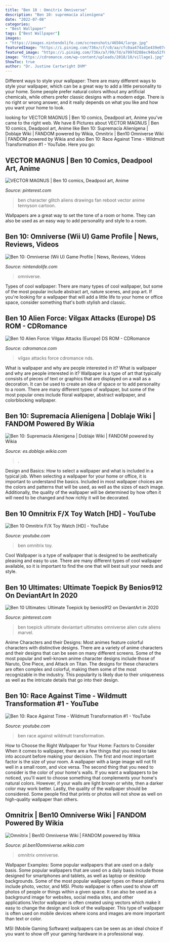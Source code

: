 ```yaml
---
title: "Ben 10 : Omnitrix Omniverse"
description: "Ben 10: supremacía alienígena"
date: "2022-07-08"
categories:
- "Best Wallpaper"
tags: ["Best Wallpaper"]
images:
- "https://images.nintendolife.com/screenshots/46504/large.jpg"
featuredImage: "https://i.pinimg.com/736x/cf/c0/aa/cfc0aa474ad1e439e07cb7e2925f7b2b.jpg"
featured_image: "https://i.pinimg.com/736x/a7/99/7d/a7997d288ec94ba52f62aefb0ea75ab4.jpg"
image: "https://cdromance.com/wp-content/uploads/2018/10/village1.jpg"
ShowToc: true
author: "Dr. Justine Cartwright DVM"
---
```



Different ways to style your wallpaper:
There are many different ways to style your wallpaper, which can be a great way to add a little personality to your home. Some people prefer natural colors without any artificial chemicals, while others prefer classic designs with a modern edge. There is no right or wrong answer, and it really depends on what you like and how you want your home to look.

	

		
looking for VECTOR MAGNUS | Ben 10 comics, Deadpool art, Anime you've came to the right web. We have 8 Pictures about VECTOR MAGNUS | Ben 10 comics, Deadpool art, Anime like Ben 10: Supremacía Alienígena | Doblaje Wiki | FANDOM powered by Wikia, Omnitrix | Ben10 Omniverse Wiki | FANDOM powered by Wikia and also Ben 10: Race Against Time - Wildmutt Transformation #1 - YouTube. Here you go:
		
    
## VECTOR MAGNUS | Ben 10 Comics, Deadpool Art, Anime

<img loading=lazy src="https://i.pinimg.com/736x/a7/99/7d/a7997d288ec94ba52f62aefb0ea75ab4.jpg" onerror="this.onerror=null;this.src='https://tse1.mm.bing.net/th?id=OIP.qIXpVvGK-V8-h5cgtSiHCwHaJ4&amp;pid=15.1';" alt="VECTOR MAGNUS | Ben 10 comics, Deadpool art, Anime">

_Source: pinterest.com_

>ben character glitch aliens drawings fan reboot vector anime tennyson cartoon. 

	

Wallpapers are a great way to set the tone of a room or home. They can also be used as an easy way to add personality and style to a room.

    
## Ben 10: Omniverse (Wii U) Game Profile | News, Reviews, Videos

<img loading=lazy src="https://images.nintendolife.com/screenshots/46504/large.jpg" onerror="this.onerror=null;this.src='https://tse1.mm.bing.net/th?id=OIP.pYhNdRbOBaSyQZhbWZ2mJAHaEK&amp;pid=15.1';" alt="Ben 10: Omniverse (Wii U) Game Profile | News, Reviews, Videos">

_Source: nintendolife.com_

>omniverse. 

	

Types of cool wallpaper:
There are many types of cool wallpaper, but some of the most popular include abstract art, nature scenes, and pop art. If you're looking for a wallpaper that will add a little life to your home or office space, consider something that's both stylish and classic.

    
## Ben 10 Alien Force: Vilgax Attacks (Europe) DS ROM - CDRomance

<img loading=lazy src="https://cdromance.com/wp-content/uploads/2018/10/village1.jpg" onerror="this.onerror=null;this.src='https://tse3.mm.bing.net/th?id=OIP.VQ6MUUsYbKwNq6dzywgRUAAAAA&amp;pid=15.1';" alt="Ben 10 Alien Force: Vilgax Attacks (Europe) DS ROM - CDRomance">

_Source: cdromance.com_

>vilgax attacks force cdromance nds. 

	

What is wallpaper and why are people interested in it?
What is wallpaper and why are people interested in it?
Wallpaper is a type of art that typically consists of pieces of text or graphics that are displayed on a wall as a decoration. It can be used to create an idea of space or to add personality to a room. There are many different types of wallpaper, but some of the most popular ones include floral wallpaper, abstract wallpaper, and colorblocking wallpaper.

    
## Ben 10: Supremacía Alienígena | Doblaje Wiki | FANDOM Powered By Wikia

<img loading=lazy src="http://vignette4.wikia.nocookie.net/doblaje/images/3/34/366px-Ben-10-ultimate-alien.jpg/revision/latest?cb=20111106233831&amp;path-prefix=es" onerror="this.onerror=null;this.src='https://tse3.mm.bing.net/th?id=OIP.MYLm6AqN2ANGmSabiMNTwgHaLH&amp;pid=15.1';" alt="Ben 10: Supremacía Alienígena | Doblaje Wiki | FANDOM powered by Wikia">

_Source: es.doblaje.wikia.com_

>. 

	

Design and Basics: How to select a wallpaper and what is included in a typical job.
When selecting a wallpaper for your home or office, it is important to understand the basics. Included in most wallpaper choices are the colors and patterns that will be used, as well as the sizes of each image. Additionally, the quality of the wallpaper will be determined by how often it will need to be changed and how richly it will be decorated.

    
## Ben 10 Omnitrix F/X Toy Watch [HD] - YouTube

<img loading=lazy src="https://i.ytimg.com/vi/XvRlMbCRqK4/maxresdefault.jpg" onerror="this.onerror=null;this.src='https://tse3.mm.bing.net/th?id=OIP.o6UCku3map8rgbcaBMkSygHaEK&amp;pid=15.1';" alt="Ben 10 Omnitrix F/X Toy Watch [HD] - YouTube">

_Source: youtube.com_

>ben omnitrix toy. 

	

Cool Wallpaper is a type of wallpaper that is designed to be aesthetically pleasing and easy to use. There are many different types of cool wallpaper available, so it is important to find the one that will best suit your needs and style.

    
## Ben 10 Ultimates: Ultimate Toepick By Benios912 On DeviantArt In 2020

<img loading=lazy src="https://i.pinimg.com/736x/cf/c0/aa/cfc0aa474ad1e439e07cb7e2925f7b2b.jpg" onerror="this.onerror=null;this.src='https://tse2.mm.bing.net/th?id=OIP.mhtp36jt1CVM2abf3lLbWgHaKJ&amp;pid=15.1';" alt="Ben 10 Ultimates: Ultimate Toepick by benios912 on DeviantArt in 2020">

_Source: pinterest.com_

>ben toepick ultimate deviantart ultimates omniverse alien cute aliens marvel. 

	

Anime Characters and their Designs: Most animes feature colorful characters with distinctive designs.
There are a variety of anime characters and their designs that can be seen on many different screens. Some of the most popular and well-known anime character designs include those of Naruto, One Piece, and Attack on Titan. The designs for these characters are often complex and colorful, making them some of the most recognizable in the industry. This popularity is likely due to their uniqueness as well as the intricate details that go into their design.

    
## Ben 10: Race Against Time - Wildmutt Transformation #1 - YouTube

<img loading=lazy src="http://i1.ytimg.com/vi/vomDxvWX9j0/maxresdefault.jpg" onerror="this.onerror=null;this.src='https://tse3.mm.bing.net/th?id=OIP.TDoSxZuJ8-5y9UCRMrc4PwHaEK&amp;pid=15.1';" alt="Ben 10: Race Against Time - Wildmutt Transformation #1 - YouTube">

_Source: youtube.com_

>ben race against wildmutt transformation. 

	

How to Choose the Right Wallpaper for Your Home: Factors to Consider
When it comes to wallpaper, there are a few things that you need to take into account before making your decision. The first and most important factor is the size of your room. A wallpaper with a large image will not fit well in a small room, and vice versa. 
The second thing that you need to consider is the color of your home's walls. If you want a wallpapers to be noticed, you'll want to choose something that complements your home's natural colors. However, if your walls are light brown or white, then a darker color may work better. 
Lastly, the quality of the wallpaper should be considered. Some people find that prints or photos will not show as well on high-quality wallpaper than others.

    
## Omnitrix | Ben10 Omniverse Wiki | FANDOM Powered By Wikia

<img loading=lazy src="https://vignette.wikia.nocookie.net/ben10omniverse/images/9/90/The_Omnitrix_2.jpg/revision/latest?cb=20120320091640&amp;path-prefix=pl" onerror="this.onerror=null;this.src='https://tse1.mm.bing.net/th?id=OIP.9jkADQ3RyRYq3o1WIcS4ugHaKU&amp;pid=15.1';" alt="Omnitrix | Ben10 Omniverse Wiki | FANDOM powered by Wikia">

_Source: pl.ben10omniverse.wikia.com_

>omnitrix omniverse. 

	

Wallpaper Examples: Some popular wallpapers that are used on a daily basis.
Some popular wallpapers that are used on a daily basis include those designed for smartphones and tablets, as well as laptop or desktop backgrounds. Some of the most popular wallpaper types on these platforms include photo, vector, and MSI. 
Photo wallpaper is often used to show off photos of people or things within a given space. It can also be used as a background image for websites, social media sites, and other applications.Vector wallpaper is often created using vectors which make it easy to change the design and look of the wallpaper. This type of wallpaper is often used on mobile devices where icons and images are more important than text or color. 

MSI (Mobile Gaming Software) wallpapers can be seen as an ideal choice if you want to show off your gaming hardware in a professional way.

